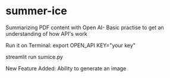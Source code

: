 # summer-ice
Summarizing PDF content with Open AI- Basic practise to get an understanding of how API's work 

Run it on Terminal:
export OPEN_API KEY="your key"

streamlit run sumice.py

New Feature Added:
Ability to generate an image 

